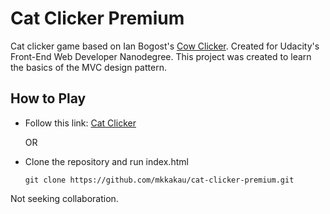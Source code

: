 Cat Clicker Premium
===================

Cat clicker game based on Ian Bogost's [Cow Clicker](https://en.wikipedia.org/wiki/Cow_Clicker). Created for Udacity's Front-End Web Developer Nanodegree. This project was created to learn the basics of the MVC design pattern.

How to Play
-----------
* Follow this link: [Cat Clicker](https://mkkakau.github.io/cat-clicker-premium)

  OR

* Clone the repository and run index.html

  `git clone https://github.com/mkkakau/cat-clicker-premium.git`


Not seeking collaboration.
